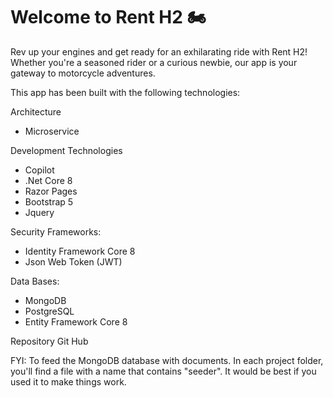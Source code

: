 # Welcome to Rent H2 🏍️

Rev up your engines and get ready for an exhilarating ride with Rent H2! Whether you're a seasoned rider or a curious newbie, our app is your gateway to motorcycle adventures.

This app has been built with the following technologies:

  Architecture
  - Microservice

  Development Technologies
  - Copilot
  - .Net Core 8
  - Razor Pages
  - Bootstrap 5
  - Jquery

  Security Frameworks:
   - Identity Framework Core 8
   - Json Web Token (JWT)
  
  Data Bases:
  - MongoDB
  - PostgreSQL
  - Entity Framework Core 8

    
  Repository Git Hub

  FYI: To feed the MongoDB database with documents. In each project folder, you'll find a file with a name that contains "seeder". It would be best if you used it to make things work.
